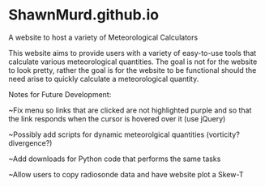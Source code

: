 # ShawnMurd.github.io
A website to host a variety of Meteorological Calculators

This website aims to provide users with a variety of easy-to-use tools that calculate various meteorological quantities.
The goal is not for the website to look pretty, rather the goal is for the website to be functional should the need arise to quickly
calculate a meteorological quantity.


Notes for Future Development:

~Fix menu so links that are clicked are not highlighted purple and so that the link responds when the cursor is hovered over it (use jQuery)

~Possibly add scripts for dynamic meteorolgical quantities (vorticity? divergence?)

~Add downloads for Python code that performs the same tasks

~Allow users to copy radiosonde data and have website plot a Skew-T
